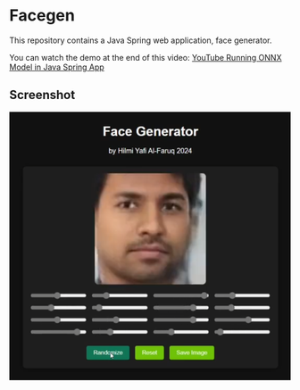 # Facegen
This repository contains a Java Spring web application, face generator.

You can watch the demo at the end of this video: [YouTube Running ONNX Model in Java Spring App](https://www.youtube.com/watch?v=6NHO0yTqtRc)

## Screenshot
<p align="center">
  <img src="preview.png">
</p>
